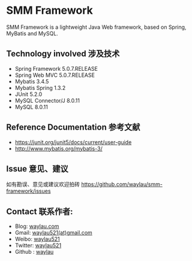 # SMM Framework

SMM Framework is a lightweight Java Web framework, based on Spring, MyBatis and MySQL.

## Technology involved 涉及技术

* Spring Framework 5.0.7.RELEASE
* Spring Web MVC 5.0.7.RELEASE
* Mybatis 3.4.5
* Mybatis Spring 1.3.2
* JUnit 5.2.0
* MySQL Connector/J 8.0.11
* MySQL 8.0.11

## Reference Documentation 参考文献

* https://junit.org/junit5/docs/current/user-guide
* http://www.mybatis.org/mybatis-3/


## Issue 意见、建议

如有勘误、意见或建议欢迎拍砖 <https://github.com/waylau/smm-framework/issues>

## Contact 联系作者:

* Blog: [waylau.com](https://waylau.com)
* Gmail: [waylau521(at)gmail.com](mailto:waylau521@gmail.com)
* Weibo: [waylau521](http://weibo.com/waylau521)
* Twitter: [waylau521](https://twitter.com/waylau521)
* Github : [waylau](https://github.com/waylau)